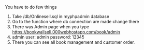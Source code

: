 You have to do few things
1. Take /db/Onlinesell.sql in myphpadmin database
2. Go to the function where db connection are made change there
3. There was Admin page when you type https://bookwallsell.000webhostapp.com/book/admin
4. admin
   user: admin
   password: 12345
5. There you can see all book management and customer order.